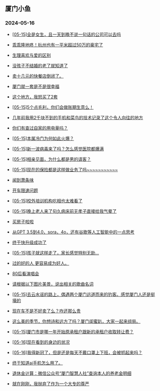 ## 厦门小鱼 
### 2024-05-16

+ [[05-15]全是女生，且一天到晚不说一句话的公司可以去吗](http://bbs.xmfish.com/read-htm-tid-18190621.html)

+ [乖乖隆地咚！杭州也有一平米超过50万的豪宅了](http://bbs.xmfish.com/read-htm-tid-18190597.html)

+ [生理喜欢与爱的区别](http://bbs.xmfish.com/read-htm-tid-18190836.html)

+ [没孩子不结婚的老了就知道了](http://bbs.xmfish.com/read-htm-tid-18190794.html)

+ [卖十几元的快餐店倒闭了。](http://bbs.xmfish.com/read-htm-tid-18190868.html)

+ [厦门就一套是不是很幸福](http://bbs.xmfish.com/read-htm-tid-18190801.html)

+ [这个地方，我怒买了2套](http://bbs.xmfish.com/read-htm-tid-18190937.html)

+ [[05-15]5个点毛利，你们会做账期生意么！](http://bbs.xmfish.com/read-htm-tid-18190737.html)

+ [几年前我用2千块不到的手机和菜鸟的技术记录了这个令人向往的地方](http://bbs.xmfish.com/read-htm-tid-18190813.html)

+ [你们有查过自家的用电量吗？](http://bbs.xmfish.com/read-htm-tid-18190596.html)

+ [[05-15]本属冷门为何如此火爆？](http://bbs.xmfish.com/read-htm-tid-18190780.html)

+ [[05-15]​新一波病毒来了吗？怎么感觉医院都爆满](http://bbs.xmfish.com/read-htm-tid-18190926.html)

+ [[05-15]相亲见面，为什么都是男的请客？](http://bbs.xmfish.com/read-htm-tid-18190939.html)

+ [[05-15]现在的保险都是这样做业务了吗~~~~~~~~~~~](http://bbs.xmfish.com/read-htm-tid-18190910.html)

+ [闻到萧条味](http://bbs.xmfish.com/read-htm-tid-18191026.html)

+ [开车限速问题](http://bbs.xmfish.com/read-htm-tid-18190855.html)

+ [[05-15]校外培训机构吃相也太难看了](http://bbs.xmfish.com/read-htm-tid-18190979.html)

+ [[05-15]晚上老人来了句久病床前无孝子直接给我气晕了](http://bbs.xmfish.com/read-htm-tid-18191027.html)

+ [买房子啦啦](http://bbs.xmfish.com/read-htm-tid-18191073.html)

+ [从GPT 3.5到4.0，sora，4o，还有谷歌等人工智能中的一点思考](http://bbs.xmfish.com/read-htm-tid-18191063.html)

+ [终于快升级成功了](http://bbs.xmfish.com/read-htm-tid-18190994.html)

+ [[05-15]孩子就这样走了，家长感觉特别无助…](http://bbs.xmfish.com/read-htm-tid-18190975.html)

+ [过的好的人 更容易成为好人。](http://bbs.xmfish.com/read-htm-tid-18190992.html)

+ [80后看演唱会](http://bbs.xmfish.com/read-htm-tid-18191001.html)

+ [请根据以下图片美景，说出相关的歌曲名词](http://bbs.xmfish.com/read-htm-tid-18190980.html)

+ [[05-15]去云水谣的路上，偶遇两个厦门远道而来的钓客。感觉厦门人还是挺壕的](http://bbs.xmfish.com/read-htm-tid-18191050.html)

+ [现在车不是不好卖了么？咋还那么贵](http://bbs.xmfish.com/read-htm-tid-18191216.html)

+ [这么美的季节，你想诗和远方了吗？厦门闺蜜趴，大家一起来组局。](http://bbs.xmfish.com/read-htm-tid-18191072.html)

+ [[05-15]厦门市是哪一年开始原承租户跟新的承租户收取转让费？](http://bbs.xmfish.com/read-htm-tid-18191048.html)

+ [[05-16]现在看到的身边的状况](http://bbs.xmfish.com/read-htm-tid-18191146.html)

+ [[05-16]我得新冠了，但是还是每天不戴口罩上下班，会被抓起来吗？](http://bbs.xmfish.com/read-htm-tid-18191196.html)

+ [终于知道ai手机怎么用了。](http://bbs.xmfish.com/read-htm-tid-18191040.html)

+ [退休金计算：微信公众号“厦门智慧人社”查询本人的养老金明细](http://bbs.xmfish.com/read-htm-tid-18191339.html)

+ [就在刚刚，我抛弃了作为一个大专的尊严](http://bbs.xmfish.com/read-htm-tid-18191401.html)

